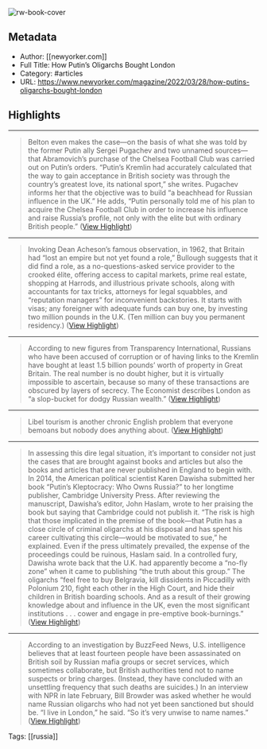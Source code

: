 ![rw-book-cover](https://readwise-assets.s3.amazonaws.com/static/images/article4.6bc1851654a0.png)

## Metadata
- Author: [[newyorker.com]]
- Full Title: How Putin’s Oligarchs Bought London
- Category: #articles
- URL: https://www.newyorker.com/magazine/2022/03/28/how-putins-oligarchs-bought-london

## Highlights
***

> Belton even makes the case—on the basis of what she was told by the former Putin ally Sergei Pugachev and two unnamed sources—that Abramovich’s purchase of the Chelsea Football Club was carried out on Putin’s orders. “Putin’s Kremlin had accurately calculated that the way to gain acceptance in British society was through the country’s greatest love, its national sport,” she writes. Pugachev informs her that the objective was to build “a beachhead for Russian influence in the UK.” He adds, “Putin personally told me of his plan to acquire the Chelsea Football Club in order to increase his influence and raise Russia’s profile, not only with the elite but with ordinary British people.” ([View Highlight](https://instapaper.com/read/1491735642/19064995))

***

> Invoking Dean Acheson’s famous observation, in 1962, that Britain had “lost an empire but not yet found a role,” Bullough suggests that it did find a role, as a no-questions-asked service provider to the crooked élite, offering access to capital markets, prime real estate, shopping at Harrods, and illustrious private schools, along with accountants for tax tricks, attorneys for legal squabbles, and “reputation managers” for inconvenient backstories. It starts with visas; any foreigner with adequate funds can buy one, by investing two million pounds in the U.K. (Ten million can buy you permanent residency.) ([View Highlight](https://instapaper.com/read/1491735642/19064999))

***

> According to new figures from Transparency International, Russians who have been accused of corruption or of having links to the Kremlin have bought at least 1.5 billion pounds’ worth of property in Great Britain. The real number is no doubt higher, but it is virtually impossible to ascertain, because so many of these transactions are obscured by layers of secrecy. The Economist describes London as “a slop-bucket for dodgy Russian wealth.” ([View Highlight](https://instapaper.com/read/1491735642/19065002))

***

> Libel tourism is another chronic English problem that everyone bemoans but nobody does anything about. ([View Highlight](https://instapaper.com/read/1491735642/19065023))

***

> In assessing this dire legal situation, it’s important to consider not just the cases that are brought against books and articles but also the books and articles that are never published in England to begin with. In 2014, the American political scientist Karen Dawisha submitted her book “Putin’s Kleptocracy: Who Owns Russia?” to her longtime publisher, Cambridge University Press. After reviewing the manuscript, Dawisha’s editor, John Haslam, wrote to her praising the book but saying that Cambridge could not publish it. “The risk is high that those implicated in the premise of the book—that Putin has a close circle of criminal oligarchs at his disposal and has spent his career cultivating this circle—would be motivated to sue,” he explained. Even if the press ultimately prevailed, the expense of the proceedings could be ruinous, Haslam said. In a controlled fury, Dawisha wrote back that the U.K. had apparently become a “no-fly zone” when it came to publishing “the truth about this group.” The oligarchs “feel free to buy Belgravia, kill dissidents in Piccadilly with Polonium 210, fight each other in the High Court, and hide their children in British boarding schools. And as a result of their growing knowledge about and influence in the UK, even the most significant institutions . . . cower and engage in pre-emptive book-burnings.” ([View Highlight](https://instapaper.com/read/1491735642/19065036))

***

> According to an investigation by BuzzFeed News, U.S. intelligence believes that at least fourteen people have been assassinated on British soil by Russian mafia groups or secret services, which sometimes collaborate, but British authorities tend not to name suspects or bring charges. (Instead, they have concluded with an unsettling frequency that such deaths are suicides.) In an interview with NPR in late February, Bill Browder was asked whether he would name Russian oligarchs who had not yet been sanctioned but should be. “I live in London,” he said. “So it’s very unwise to name names.” ([View Highlight](https://instapaper.com/read/1491735642/19065159))

Tags: [[russia]] 

